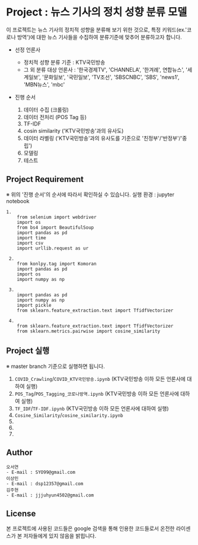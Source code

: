 # Project : 뉴스 기사의 정치 성향 분류 모델

이 프로젝트는 뉴스 기사의 정치적 성향을 분류해 보기 위한 것으로, 특정 키워드(ex.'코로나 방역')에 대한 뉴스 기사들을 수집하여 분류기준에 맞추어 분류하고자 합니다.

* 선정 언론사
    * 정치적 성향 분류 기준 : KTV국민방송 
    * 그 외 분류 대상 언론사 :  '한국경제TV', 'CHANNELA', '한겨례', 연합뉴스', '세계일보', '문화일보', '국민일보', 'TV조선', 'SBSCNBC', 'SBS', 'news1', 'MBN뉴스', 'mbc'

* 진행 순서
  1. 데이터 수집 (크롤링)
  2. 데이터 전처리 (POS Tag 등)
  3. TF-IDF
  4. cosin similarity ('KTV국민방송'과의 유사도)
  5. 데이터 라벨링 ('KTV국민방송'과의 유사도를 기준으로 '친정부'/'반정부'/'중립')
  6. 모델링
  7. 테스트


## Project Requirement 
※ 위의 '진행 순서'의 순서에 따라서 확인하실 수 있습니다.
실행 환경 :  jupyter notebook

    1.  
        from selenium import webdriver
        import os
        from bs4 import BeautifulSoup
        import pandas as pd
        import time
        import csv
        import urllib.request as ur

     2.  
        from konlpy.tag import Komoran
        import pandas as pd
        import os
        import numpy as np

     3. 
        import pandas as pd
        import numpy as np
        import pickle
        from sklearn.feature_extraction.text import TfidfVectorizer

     4. 
        from sklearn.feature_extraction.text import TfidfVectorizer
        from sklearn.metrics.pairwise import cosine_similarity
   
## Project 실행 
※ master branch 기준으로 실행하면 됩니다.
  1. `COVID_Crawling`/`COVID_KTV국민방송.ipynb` (KTV국민방송 이하 모든 언론사에 대하여 실행)
  2. `POS_Tag`/`POS_Tagging_코로나방역.ipynb` (KTV국민방송 이하 모든 언론사에 대하여 실행)
  3. `TF_IDF`/`TF-IDF.ipynb` (KTV국민방송 이하 모든 언론사에 대하여 실행)
  4. `Cosine_Similarity`/`cosine_similarity.ipynb` 
  5. 
  6.
  7.

## Author
    오서연 
    - E-mail : SYO99@gmail.com
    이상민
    - E-mail : dsp12357@gmail.com
    김주현  
    - E-mail : jjjuhyun4502@gmail.com

## License
 본 프로젝트에 사용된 코드들은 google 검색을 통해 인용한 코드들로서 온전한 라이센스가 본 저자들에게 있지 않음을 밝힙니다.




